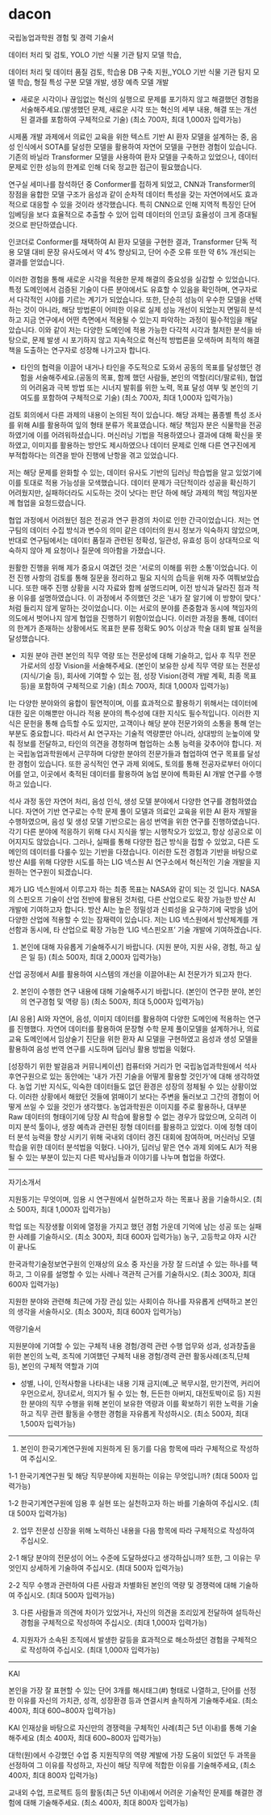 # dacon


국립농업과학원 경험 및 경력 기술서

데이터 처리 및 검토, YOLO 기반 식물 기관 탐지 모델 학습,


데이터 처리 및 데이터 품질 검토, 학습용 DB 구축 지원,,YOLO 기반 식물 기관 탐지 모델 학습, 형질 특성 구분 모델 개발, 생장 예측 모델 개발 



- 새로운 시각이나 끊임없는 혁신의 실행으로 문제를 포기하지 않고 해결했던 경험을 서술해주세요.(발생했던 문제, 새로운 시각 또는 혁신의 세부 내용, 해결 또는 개선된 결과를 포함하여 구체적으로 기술) (최소 700자, 최대 1,000자 입력가능)

시제품 개발 과제에서 의료인 교육을 위한 텍스트 기반 AI 환자 모델을 설계하는 중, 음성 인식에서 SOTA를 달성한 모델을 활용하여 자연어 모델을 구현한 경험이 있습니다. 기존의 바닐라 Transformer 모델을 사용하여 환자 모델을 구축하고 있었으나, 데이터 문제로 인한 성능의 한계로 인해 더욱 정교한 접근이 필요했습니다.

연구실 세미나를 참석하던 중 Conformer를 접하게 되었고, CNN과 Transformer의 장점을 융합한 모델 구조가 음성과 같이 순차적 데이터 특성을 갖는 자연어에서도 효과적으로 대응할 수 있을 것이라 생각했습니다. 특히 CNN으로 인해 지역적 특징인 단어 임베딩을 보다 효율적으로 추출할 수 있어 입력 데이터의 인코딩 효율성이 크게 증대될 것으로 판단하였습니다.

인코더로 Conformer를 채택하여 AI 환자 모델을 구현한 결과, Transformer 단독 적용 모델 대비 문장 유사도에서 약 4% 향상되고, 단어 수준 오류 또한 약 6% 개선되는 결과를 얻었습니다.

이러한 경험을 통해 새로운 시각을 적용한 문제 해결의 중요성을 실감할 수 있었습니다. 특정 도메인에서 검증된 기술이 다른 분야에서도 유효할 수 있음을 확인하며, 연구자로서 다각적인 시야를 기르는 계기가 되었습니다. 또한, 단순히 성능이 우수한 모델을 선택하는 것이 아니라, 해당 방법론이 어떠한 이유로 실제 성능 개선이 되었는지 면밀히 분석하고 지금 연구에서 어떤 측면에서 적용될 수 있는지 파악하는 과정이 필수적임을 깨달았습니다. 이와 같이 저는 다양한 도메인에 적용 가능한 다각적 시각과 철저한 분석을 바탕으로, 문제 발생 시 포기하지 않고 지속적으로 혁신적 방법론을 모색하며 최적의 해결책을 도출하는 연구자로 성장해 나가고자 합니다.

- 타인의 협력을 이끌어 내거나 타인을 주도적으로 도와서 공동의 목표를 달성했던 경험을 서술해주세요.(공동의 목표, 함께 했던 사람들, 본인의 역할(리더/팔로워), 협업의 어려움과 극복 방법 또는 시너지 발휘를 위한 노력, 목표 달성 여부 및 본인의 기여도를 포함하여 구체적으로 기술) (최소 700자, 최대 1,000자 입력가능)

 검토 회의에서 다른 과제의 내용이 논의된 적이 있습니다. 해당 과제는 품종별 특성 조사를 위해 AI를 활용하여 잎의 형태 분류가 목표였습니다. 해당 책임자 분은 식물학을 전공하였기에 이를 어려워하셨습니다. 머신러닝 기법을 적용하였으나 결과에 대해 확신을 못하였고, 이미지를 활용하는 방안도 제시하였으나 데이터 문제로 인해 다른 연구진에게 부적합하다는 의견을 받아 진행에 난항을 겪고 있었습니다.

 저는 해당 문제를 완화할 수 있는, 데이터 유사도 기반의 딥러닝 학습법을 알고 있었기에 이를 토대로 적용 가능성을 모색했습니다. 데이터 문제가 극단적이라 성공을 확신하기 어려웠지만, 실패하더라도 시도하는 것이 낫다는 판단 하에 해당 과제의 책임 책임자분께 협업을 요청드렸습니다.
 
 협업 과정에서 어려웠던 점은 전공과 연구 환경의 차이로 인한 간극이었습니다. 저는 연구팀의 데이터 수집 방식과 변수의 의미 같은 데이터의 원시 정보가 익숙하지 않았으며, 반대로 연구팀에서는 데이터 품질과 관련된 정확성, 일관성, 유효성 등이 상대적으로 익숙하지 않아 제 요청이나 질문에 의아함을 가졌습니다.
 
 원활한 진행을 위해 제가 중요시 여겼던 것은 '서로의 이해를 위한 소통'이었습니다. 이전 진행 사항의 검토를 통해 질문을 정리하고 필요 지식의 습득을 위해 자주 여쭤보았습니다. 또한 매주 진행 상황을 시각 자료와 함께 설명드리며, 이전 방식과 달라진 점과 적용 이유를 설명하였습니다. 이 과정에서 주의했던 것은 '내가 잘 알기에 이 방향이 맞다.' 처럼 들리지 않게 말하는 것이었습니다. 이는 서로의 분야를 존중함과 동시에 책임자의 의도에서 벗어나지 않게 협업을 진행하기 위함이었습니다.
 이러한 과정을 통해, 데이터의 한계가 존재하는 상황에서도 목표한 분류 정확도 90% 이상과 학술 대회 발표 실적을 달성했습니다.
 


- 지원 분야 관련 본인의 직무 역량 또는 전문성에 대해 기술하고, 입사 후 직무 전문가로서의 성장 Vision을 서술해주세요.
(본인이 보유한 상세 직무 역량 또는 전문성(지식/기술 등), 회사에 기여할 수 있는 점, 성장 Vision(경력 개발 계획, 최종 목표 등)을 포함하여 구체적으로 기술) 
(최소 700자, 최대 1,000자 입력가능)

I는 다양한 분야와의 융합이 필연적이며, 이를 효과적으로 활용하기 위해서는 데이터에 대한 깊은 이해뿐만 아니라 적용 분야의 특수성에 대한 지식도 필수적입니다. 이러한 지식은 문헌을 통해 습득할 수도 있지만, 고객이나 해당 분야 전문가와의 소통을 통해 얻는 부분도 중요합니다. 따라서 AI 연구자는 기술적 역량뿐만 아니라, 상대방의 눈높이에 맞춰 정보를 전달하고, 타인의 의견을 경청하며 협업하는 소통 능력을 갖추어야 합니다.
저는 국립농업과학원에서 근무하며 다양한 분야의 전문가들과 협업하여 연구 목표를 달성한 경험이 있습니다. 또한 공식적인 연구 과제 외에도, 토의를 통해 전공자로부터 아이디어를 얻고, 이곳에서 축적된 데이터를 활용하여 농업 분야에 특화된 AI 개발 연구를 수행하고 있습니다.

석사 과정 동안 자연어 처리, 음성 인식, 생성 모델 분야에서 다양한 연구를 경험하였습니다. 자연어 기반 연구로는 수학 문제 풀이 모델과 의료인 교육을 위한 AI 환자 개발을 수행하였으며, 음성 및 생성 모델 기반으로는 음성 번역을 위한 연구를 진행하였습니다. 각기 다른 분야에 적응하기 위해 다시 지식을 쌓는 시행착오가 있었고, 항상 성공으로 이어지지도 않았습니다. 그러나, 실패를 통해 다양한 접근 방식을 접할 수 있었고, 다른 도메인의 데이터를 다룰수 있는 기반을 다졌습니다. 이러한 도전 경험과 기반을 바탕으로 방산 AI를 위해 다양한 시도를 하는 LIG 넥스원 AI 연구소에서 혁신적인 기술 개발을 지원하는 연구원이 되겠습니다.

제가 LIG 넥스원에서 이루고자 하는 최종 목표는 NASA와 같이 되는 것 입니다. NASA의 스핀오프 기술이 산업 전반에 활용된 것처럼, 다른 산업으로도 확장 가능한 방산 AI 개발에 기여하고자 합니다. 방산 AI는 높은 정밀성과 신뢰성을 요구하기에 국방을 넘어 다양한 산업에 적용할 수 있는 잠재력이 있습니다. 저는 LIG 넥스원에서 방산체계를 개선함과 동시에, 타 산업으로 확장 가능한 ‘LIG 넥스핀오프’ 기술 개발에 기여하겠습니다.




1. 본인에 대해 자유롭게 기술해주시기 바랍니다. (지원 분야, 지원 사유, 경험, 하고 싶은 일 등) (최소 500자, 최대 2,000자 입력가능)

산업 공정에서 AI를 활용하여 시스템의 개선을 이끌어내는 AI 전문가가 되고자 한다. 


2. 본인이 수행한 연구 내용에 대해 기술해주시기 바랍니다. (본인이 연구한 분야, 본인의 연구경험 및 역량 등) (최소 500자, 최대 5,000자 입력가능)

[AI 응용]
AI와 자연어, 음성, 이미지 데이터를 활용하여 다양한 도메인에 적용하는 연구를 진행했다. 자연어 데이터를 활용하여 문장형 수학 문제 풀이모델을 설계하거나, 의료 교육 도메인에서 임상술기 진단을 위한 환자 AI 모델을 구현하였고 음성과 생성 모델을 활용하여 음성 번역 연구를 시도하며 딥러닝 활용 방법을 익혔다.


[성장하기 위한 발걸음과 커뮤니케이션] 
컴퓨터와 거리가 먼 국립농업과학원에서 석사후연구원으로 있는 동안에는 '내가 가진 기술을 어떻게 활용할 것인가'에 대해 생각하였다. 농업 기반 지식도, 익숙한 데이터들도 없던 환경은 성장의 정체될 수 있는 상황이었다. 이러한 상황에서 해왔던 것들에 얽매이기 보다는 주변을 둘러보고 그간의 경험이 어떻게 쓰일 수 있을 것인가 생각했다. 
농업과학원은 이미지를 주로 활용하나, 대부분 Raw 데이터의 형태이기에 당장 AI 학습에 활용할 수 없는 경우가 많았으며, 오히려 이미지 분석 툴이나, 생장 예측과 관련된 정형 데이터를 활용하고 있었다. 이에 정형 데이터 분석 능력을 향상 시키기 위해 국내외 데이터 경진 대회에 참여하며, 머신러닝 모델 학습을 위한 데이터 분석법을 익혔다. 나아가, 딥러닝 맡은 연수 과제 외에도 AI가 적용될 수 있는 부분이 있는지 다른 박사님들과 이야기를 나누며 협업을 하였다.  




---------------
자기소개서

지원동기는 무엇이며, 임용 시 연구원에서 실현하고자 하는 목표나 꿈을 기술하시오. (최소 500자, 최대 1,000자 입력가능)

학업 또는 직장생활 이외에 열정을 가지고 했던 경험 가운데 기억에 남는 성공 또는 실패한 사례를 기술하시오. (최소 300자, 최대 600자 입력가능)
농구, 고등학교 야자 시간이 끝나도 


한국과학기술정보연구원의 인재상의 요소 중 자신을 가장 잘 드러낼 수 있는 하나를 택하고, 그 이유를 설명할 수 있는 사례나 객관적 근거를 기술하시오. (최소 300자, 최대 600자 입력가능)

지원한 분야와 관련해 최근에 가장 관심 있는 사회이슈 하나를 자유롭게 선택하고 본인의 생각을 서술하시오. (최소 300자, 최대 600자 입력가능)


역량기술서

지원분야에 기여할 수 있는 구체적 내용
경험/경력 관련 수행 업무와 성과, 성과창출을 위한 본인의 노력, 조직에 기여했던 구체적 내용
경험/경력 관련 활동사례(조직,단체 등), 본인의 구체적 역할과 기여
* 성별, 나이, 인적사항을 나타내는 내용 기재 금지(예_군 복무시절, 만기전역, 커리어우먼으로서, 장녀로서, 의지가 될 수 있는 형, 든든한 아버지, 대전토박이로 등)
지원한 분야의 직무 수행을 위해 본인이 보유한 역량과 이를 확보하기 위한 노력을 기술하고 직무 관련 활동을 수행한 경험을 자유롭게 작성하시오. (최소 500자, 최대 1,500자 입력가능)



--------


1. 본인이 한국기계연구원에 지원하게 된 동기를 다음 항목에 따라 구체적으로 작성하여 주십시오.

1-1 한국기계연구원 및 해당 직무분야에 지원하는 이유는 무엇입니까? (최대 500자 입력가능)

1-2 한국기계연구원에 임용 후 실현 또는 실천하고자 하는 바를 기술하여 주십시오. (최대 500자 입력가능)



2. 업무 전문성 신장을 위해 노력하신 내용을 다음 항목에 따라 구체적으로 작성하여 주십시오.

2-1 해당 분야의 전문성이 어느 수준에 도달하셨다고 생각하십니까? 또한, 그 이유는 무엇인지 상세하게 기술하여 주십시오. (최대 500자 입력가능)

2-2 직무 수행과 관련하여 다른 사람과 차별화된 본인의 역량 및 경쟁력에 대해 기술하여 주십시오. (최대 500자 입력가능)


3. 다른 사람들과 의견에 차이가 있었거나, 자신의 의견을 조리있게 전달하여 설득하신 경험을 구체적으로 작성하여 주십시오. (최대 1,000자 입력가능)

4. 지원자가 소속된 조직에서 발생한 갈등을 효과적으로 해소하셨던 경험을 구체적으로 작성하여 주십시오. (최대 1,000자 입력가능)



-----------
KAI

본인을 가장 잘 표현할 수 있는 단어 3개를 해시태그(#) 형태로 나열하고, 단어를 선정한 이유를 자신의 가치관, 성격, 성장환경 등과 연결시켜 솔직하게 기술해주세요. (최소 400자, 최대 600~800자 입력가능)


KAI 인재상을 바탕으로 자신만의 경쟁력을 구체적인 사례(최근 5년 이내)를 통해 기술해주세요 (최소 400자, 최대 600~800자 입력가능)

대학(원)에서 수강했던 수업 중 지원직무의 역량 계발에 가장 도움이 되었던 두 과목을 선정하여 그 이유를 작성하고, 자신이 해당 직무에 적합한 이유를 기술해주세요, (최소 400자, 최대 800자 입력가능)

교내외 수업, 프로젝트 등의 활동(최근 5년 이내)에서 어려운 기술적인 문제를 해결한 경험에 대해 기술해주세요. (최소 400자, 최대 800자 입력가능)


